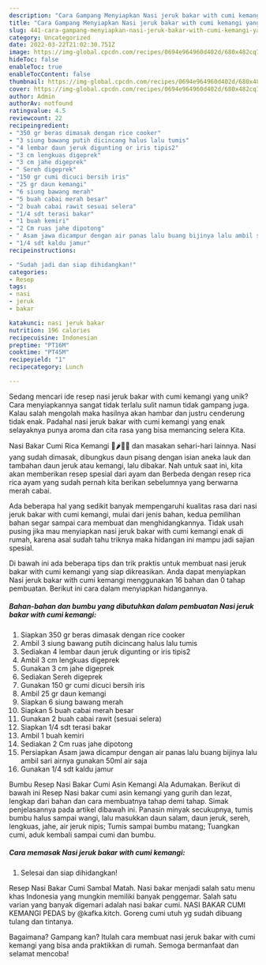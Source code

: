 ```yaml
---
description: "Cara Gampang Menyiapkan Nasi jeruk bakar with cumi kemangi yang Bisa Manjain Lidah"
title: "Cara Gampang Menyiapkan Nasi jeruk bakar with cumi kemangi yang Bisa Manjain Lidah"
slug: 441-cara-gampang-menyiapkan-nasi-jeruk-bakar-with-cumi-kemangi-yang-bisa-manjain-lidah
category: Uncategorized
date: 2022-03-22T21:02:30.751Z
image: https://img-global.cpcdn.com/recipes/0694e964960d402d/680x482cq70/nasi-jeruk-bakar-with-cumi-kemangi-foto-resep-utama.jpg
hideToc: false
enableToc: true
enableTocContent: false
thumbnail: https://img-global.cpcdn.com/recipes/0694e964960d402d/680x482cq70/nasi-jeruk-bakar-with-cumi-kemangi-foto-resep-utama.jpg
cover: https://img-global.cpcdn.com/recipes/0694e964960d402d/680x482cq70/nasi-jeruk-bakar-with-cumi-kemangi-foto-resep-utama.jpg
author: Admin
authorAv: notfound
ratingvalue: 4.5
reviewcount: 22
recipeingredient:
- "350 gr beras dimasak dengan rice cooker"
- "3 siung bawang putih dicincang halus lalu tumis"
- "4 lembar daun jeruk digunting or iris tipis2"
- "3 cm lengkuas digeprek"
- "3 cm jahe digeprek"
- " Sereh digeprek"
- "150 gr cumi dicuci bersih iris"
- "25 gr daun kemangi"
- "6 siung bawang merah"
- "5 buah cabai merah besar"
- "2 buah cabai rawit sesuai selera"
- "1/4 sdt terasi bakar"
- "1 buah kemiri"
- "2 Cm ruas jahe dipotong"
- " Asam jawa dicampur dengan air panas lalu buang bijinya lalu ambil sari airnya gunakan 50ml air saja"
- "1/4 sdt kaldu jamur"
recipeinstructions:

- "Sudah jadi dan siap dihidangkan!"
categories:
- Resep
tags:
- nasi
- jeruk
- bakar

katakunci: nasi jeruk bakar 
nutrition: 196 calories
recipecuisine: Indonesian
preptime: "PT16M"
cooktime: "PT45M"
recipeyield: "1"
recipecategory: Lunch

---
```





Sedang mencari ide resep nasi jeruk bakar with cumi kemangi yang unik? Cara menyiapkannya sangat tidak terlalu sulit namun tidak gampang juga. Kalau salah mengolah maka hasilnya akan hambar dan justru cenderung tidak enak. Padahal nasi jeruk bakar with cumi kemangi yang enak selayaknya punya aroma dan cita rasa yang bisa memancing selera Kita.





Nasi Bakar Cumi Rica Kemangi 🦑🌶🍃🤤 dan masakan sehari-hari lainnya. Nasi yang sudah dimasak, dibungkus daun pisang dengan isian aneka lauk dan tambahan daun jeruk atau kemangi, lalu dibakar. Nah untuk saat ini, kita akan memberikan resep spesial dari ayam dan Berbeda dengan resep rica rica ayam yang sudah pernah kita berikan sebelumnya yang berwarna merah cabai.

Ada beberapa hal yang sedikit banyak mempengaruhi kualitas rasa dari nasi jeruk bakar with cumi kemangi, mulai dari jenis bahan, kedua pemilihan bahan segar sampai cara membuat dan menghidangkannya. Tidak usah pusing jika mau menyiapkan nasi jeruk bakar with cumi kemangi enak di rumah, karena asal sudah tahu triknya maka hidangan ini mampu jadi sajian spesial.






Di bawah ini ada beberapa tips dan trik praktis untuk membuat nasi jeruk bakar with cumi kemangi yang siap dikreasikan. Anda dapat menyiapkan Nasi jeruk bakar with cumi kemangi menggunakan 16 bahan dan 0 tahap pembuatan. Berikut ini cara dalam menyiapkan hidangannya.

<!--inarticleads1-->

##### Bahan-bahan dan bumbu yang dibutuhkan dalam pembuatan Nasi jeruk bakar with cumi kemangi:

1. Siapkan 350 gr beras dimasak dengan rice cooker
1. Ambil 3 siung bawang putih dicincang halus lalu tumis
1. Sediakan 4 lembar daun jeruk digunting or iris tipis2
1. Ambil 3 cm lengkuas digeprek
1. Gunakan 3 cm jahe digeprek
1. Sediakan  Sereh digeprek
1. Gunakan 150 gr cumi dicuci bersih iris
1. Ambil 25 gr daun kemangi
1. Siapkan 6 siung bawang merah
1. Siapkan 5 buah cabai merah besar
1. Gunakan 2 buah cabai rawit (sesuai selera)
1. Siapkan 1/4 sdt terasi bakar
1. Ambil 1 buah kemiri
1. Sediakan 2 Cm ruas jahe dipotong
1. Persiapkan  Asam jawa dicampur dengan air panas lalu buang bijinya lalu ambil sari airnya gunakan 50ml air saja
1. Gunakan 1/4 sdt kaldu jamur


Bumbu Resep Nasi Bakar Cumi Asin Kemangi Ala Adumakan. Berikut di bawah ini Resep Nasi bakar cumi asin kemangi yang gurih dan lezat, lengkap dari bahan dan cara membuatnya tahap demi tahap. Simak penjelasannya pada artikel dibawah ini. Panasin minyak secukupnya, tumis bumbu halus sampai wangi, lalu masukkan daun salam, daun jeruk, sereh, lengkuas, jahe, air jeruk nipis; Tumis sampai bumbu matang; Tuangkan cumi, aduk kembali sampai cumi dan bumbu. 

<!--inarticleads2-->

##### Cara memasak Nasi jeruk bakar with cumi kemangi:


1. Selesai dan siap dihidangkan!

Resep Nasi Bakar Cumi Sambal Matah. Nasi bakar menjadi salah satu menu khas Indonesia yang mungkin memiliki banyak penggemar. Salah satu varian yang banyak digemari adalah nasi bakar cumi. NASI BAKAR CUMI KEMANGI PEDAS by @kafka.kitch. Goreng cumi utuh yg sudah dibuang tulang dan tintanya. 

Bagaimana? Gampang kan? Itulah cara membuat nasi jeruk bakar with cumi kemangi yang bisa anda praktikkan di rumah. Semoga bermanfaat dan selamat mencoba!
